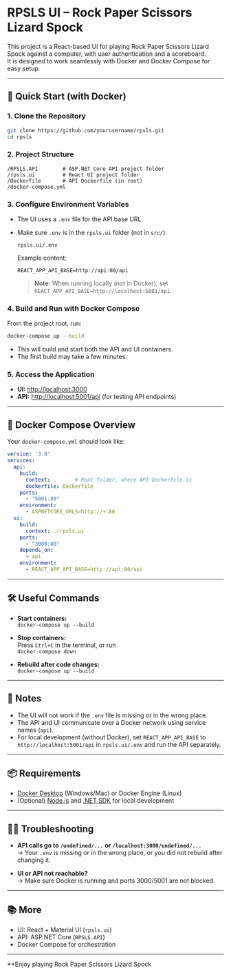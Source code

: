 # RPSLS UI – Rock Paper Scissors Lizard Spock

This project is a React-based UI for playing Rock Paper Scissors Lizard Spock against a computer, with user authentication and a scoreboard.  
It is designed to work seamlessly with Docker and Docker Compose for easy setup.

---

## 🚀 Quick Start (with Docker)

### 1. **Clone the Repository**

```sh
git clone https://github.com/yourusername/rpsls.git
cd rpsls
```

### 2. **Project Structure**

```
/RPSLS.API        # ASP.NET Core API project folder
/rpsls.ui         # React UI project folder
/Dockerfile       # API Dockerfile (in root)
/docker-compose.yml
```

### 3. **Configure Environment Variables**

- The UI uses a `.env` file for the API base URL.
- Make sure `.env` is in the `rpsls.ui` folder (not in `src/`):

  ```
  rpsls.ui/.env
  ```

  Example content:
  ```
  REACT_APP_API_BASE=http://api:80/api
  ```

  > **Note:** When running locally (not in Docker), set `REACT_APP_API_BASE=http://localhost:5001/api`.

### 4. **Build and Run with Docker Compose**

From the project root, run:

```sh
docker-compose up --build
```

- This will build and start both the API and UI containers.
- The first build may take a few minutes.

### 5. **Access the Application**

- **UI:** [http://localhost:3000](http://localhost:3000)
- **API:** [http://localhost:5001/api](http://localhost:5001/api) (for testing API endpoints)

---

## 🐳 Docker Compose Overview

Your `docker-compose.yml` should look like:

```yaml
version: '3.8'
services:
  api:
    build:
      context: .      # Root folder, where API Dockerfile is
      dockerfile: Dockerfile
    ports:
      - "5001:80"
    environment:
      - ASPNETCORE_URLS=http://+:80
  ui:
    build:
      context: ./rpsls.ui
    ports:
      - "3000:80"
    depends_on:
      - api
    environment:
      - REACT_APP_API_BASE=http://api:80/api
```

---

## 🛠️ Useful Commands

- **Start containers:**  
  `docker-compose up --build`

- **Stop containers:**  
  Press `Ctrl+C` in the terminal, or run  
  `docker-compose down`

- **Rebuild after code changes:**  
  `docker-compose up --build`

---

## 📝 Notes

- The UI will not work if the `.env` file is missing or in the wrong place.
- The API and UI communicate over a Docker network using service names (`api`).
- For local development (without Docker), set `REACT_APP_API_BASE` to `http://localhost:5001/api` in `rpsls.ui/.env` and run the API separately.

---

## 📦 Requirements

- [Docker Desktop](https://www.docker.com/products/docker-desktop/) (Windows/Mac) or Docker Engine (Linux)
- (Optional) [Node.js](https://nodejs.org/) and [.NET SDK](https://dotnet.microsoft.com/download) for local development

---

## 🙋‍♂️ Troubleshooting

- **API calls go to `/undefined/...` or `/localhost:3000/undefined/...`**  
  → Your `.env` is missing or in the wrong place, or you did not rebuild after changing it.

- **UI or API not reachable?**  
  → Make sure Docker is running and ports 3000/5001 are not blocked.

---

## 📚 More

- UI: React + Material UI (`rpsls.ui`)
- API: ASP.NET Core (`RPSLS.API`)
- Docker Compose for orchestration

---

**Enjoy playing Rock Paper Scissors Lizard Spock